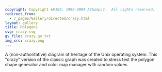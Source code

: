```yaml
---
copyright: Copyright &#169; 1996-2004 AT&amp;T.  All rights reserved.
redirect_from:
  - /_pages/Gallery/directed/crazy.html
layout: gallery
title: Polygons
svg: crazy.svg
gv_file: crazy.gv.txt
img_src: crazy.png
---
```

A (non-authoritative) diagram of heritage of the Unix operating system.
This "crazy" version of the classic graph was created to stress test
the polygon shape generator and color map manager with random values.
